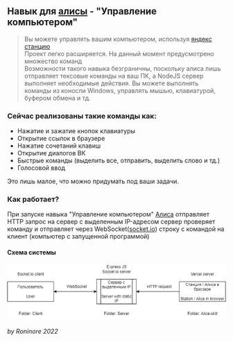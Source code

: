 ## Навык для [алисы](https://yandex.ru/alice) - "Управление компьютером"
> Вы можете управлять вашим компьютером, используя [яндекс станцию](https://yandex.ru/alice/station)  
> Проект легко расширяется. На данный момент предусмотрено множество команд  
> Возможности такого навыка безграничны, поскольку алиса лишь отправляет тексовые команды на ваш ПК, а NodeJS сервер выполняет необходимые действия. Вы можете выполнять команды из коносли Windows, управлять мышью, клавиатурой, буфером обмена и тд.

### Сейчас реализованы такие команды как:
 - Нажатие и зажатие кнопок клавиатуры
 - Открытие ссылок в браузере
 - Нажатие сочетаний клавиш
 - Открытие диалогов ВК
 - Быстрые команды (выделить все, отправить, выделить слово и тд.)
 - Голосовой ввод

Это лишь малое, что можно придумать под ваши задачи.

### Как работает?

При запуске навыка "Управление компьютером" [Алиса](https://yandex.ru/alice) отправляет HTTP запрос на сервер с выделенным IP-адресом сервер проверяет команду и отправляет через WebSocket([socket.io](https://socket.io/)) строку с командой на клиент (компьютер с запущенной программой)

#### Схема системы

![схема](scheme.png)

###### by Roninore 2022